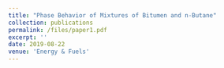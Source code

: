 ```yaml
---
title: "Phase Behavior of Mixtures of Bitumen and n-Butane"
collection: publications
permalink: /files/paper1.pdf
excerpt: ''
date: 2019-08-22
venue: 'Energy & Fuels'
---
```

